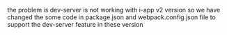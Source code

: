 the problem is dev-server is not working with i-app v2 version so
we have changed the some code in 
package.json and webpack.config.json file to support the dev-server feature in these version